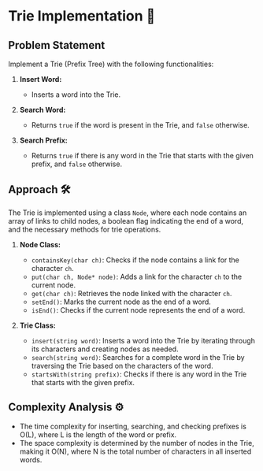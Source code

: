 # Trie Implementation 🌳

## Problem Statement

Implement a Trie (Prefix Tree) with the following functionalities:

1. **Insert Word:**
   - Inserts a word into the Trie.

2. **Search Word:**
   - Returns `true` if the word is present in the Trie, and `false` otherwise.

3. **Search Prefix:**
   - Returns `true` if there is any word in the Trie that starts with the given prefix, and `false` otherwise.

## Approach 🛠️

The Trie is implemented using a class `Node`, where each node contains an array of links to child nodes, a boolean flag indicating the end of a word, and the necessary methods for trie operations.

1. **Node Class:**
   - `containsKey(char ch)`: Checks if the node contains a link for the character `ch`.
   - `put(char ch, Node* node)`: Adds a link for the character `ch` to the current node.
   - `get(char ch)`: Retrieves the node linked with the character `ch`.
   - `setEnd()`: Marks the current node as the end of a word.
   - `isEnd()`: Checks if the current node represents the end of a word.

2. **Trie Class:**
   - `insert(string word)`: Inserts a word into the Trie by iterating through its characters and creating nodes as needed.
   - `search(string word)`: Searches for a complete word in the Trie by traversing the Trie based on the characters of the word.
   - `startsWith(string prefix)`: Checks if there is any word in the Trie that starts with the given prefix.

## Complexity Analysis ⚙️

- The time complexity for inserting, searching, and checking prefixes is O(L), where L is the length of the word or prefix.
- The space complexity is determined by the number of nodes in the Trie, making it O(N), where N is the total number of characters in all inserted words.
